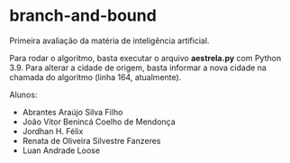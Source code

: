 # branch-and-bound
Primeira avaliação da matéria de inteligência artificial.

Para rodar o algoritmo, basta executar o arquivo **aestrela.py**
com Python 3.9. Para alterar a cidade de origem, basta informar
a nova cidade na chamada do algoritmo (linha 164, atualmente).

Alunos:
* Abrantes Araújo Silva Filho
* João Vitor Benincá Coelho de Mendonça
* Jordhan H. Félix
* Renata de Oliveira Silvestre Fanzeres
* Luan Andrade Loose
